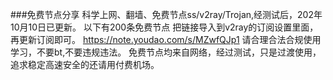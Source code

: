 ###免费节点分享
科学上网、翻墙、免费节点ss/v2ray/Trojan,经测试后，202年10月10日已更新。
以下有200条免费节点
把链接导入到v2ray的订阅设置里面，再更新订阅即可。
https://note.youdao.com/s/MZwfQJp1
请合理合法合规使用学习，不要bt,不要违规违法。
免费节点均来自网络，经过测试，只是过渡使用，追求稳定高速安全的还请用付费机场。
